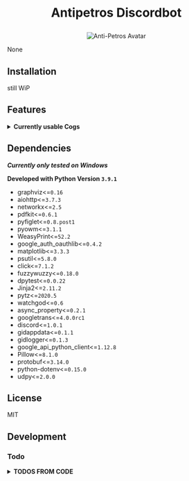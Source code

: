 # <p align="center">Antipetros Discordbot</p> #


<p align="center"><img src="misc/images/AntiPetros_for_readme.png" alt="Anti-Petros Avatar"/></p>


None


## Installation

still WiP





## Features ##

<details><summary><b>Currently usable Cogs</b></summary><blockquote>


### <p align="center">[AbsoluteTimeCog](d:/dropbox/hobby/modding/programs/github/my_repos/antipetros_discord_bot_new/.venv/lib/site-packages/antipetros_discordbot/cogs/general_cogs/absolute_time_cog.py)</p> ###

<details><summary><b>Description</b></summary>

<blockquote>The base class that all cogs must inherit from.

A cog is a collection of commands, listeners, and optional state to
help group commands together. More information on them can be found on
the :ref:`ext_commands_cogs` page.

When inheriting from this class, the options shown in :class:`CogMeta`
are equally valid here.</blockquote>

</details>

<details><summary><b>Commands</b></summary><blockquote>

- <ins>**REGISTER_TIMEZONE_CITY**</ins>

    - **checks:** *in_allowed_channels*, *has_any_role*
    - **signature:**
        ```diff
        <in_data>
        ```
    <br>

- <ins>**TELL_ALL_REGISTERED_TIMEZONES**</ins>

    - **checks:** *in_allowed_channels*, *has_any_role*
    <br>

- <ins>**TO_ABSOLUTE_TIMES**</ins>

    - **checks:** *in_allowed_channels*, *has_any_role*
    <br>


</blockquote>

</details>

---


### <p align="center">[AdministrationCog](d:/dropbox/hobby/modding/programs/github/my_repos/antipetros_discord_bot_new/.venv/lib/site-packages/antipetros_discordbot/cogs/admin_cogs/admin_cog.py)</p> ###

<details><summary><b>Description</b></summary>

<blockquote>The base class that all cogs must inherit from.

A cog is a collection of commands, listeners, and optional state to
help group commands together. More information on them can be found on
the :ref:`ext_commands_cogs` page.

When inheriting from this class, the options shown in :class:`CogMeta`
are equally valid here.</blockquote>

</details>

<details><summary><b>Commands</b></summary><blockquote>

- <ins>**ADD_TO_BLACKLIST**</ins>

    - **checks:** *in_allowed_channels*, *has_any_role*
    - **signature:**
        ```diff
        <user_id>
        ```
    <br>

- <ins>**CONFIG_REQUEST**</ins>
    - **aliases:** *send_config*
    - **checks:** *dm_only*
    - **signature:**
        ```diff
        [config_name=all]
        ```
    <br>

- <ins>**DELETE_MSG**</ins>

    - **checks:** *in_allowed_channels*, *has_any_role*
    - **signature:**
        ```diff
        <msg_id>
        ```
    <br>

- <ins>**LIST_CONFIGS**</ins>

    - **checks:** *dm_only*
    <br>

- <ins>**MAKE_FEATURE_SUGGESTION**</ins>


    - **signature:**
        ```diff
        <message>
        ```
    <br>

- <ins>**OVERWRITE_CONFIG_FROM_FILE**</ins>
    - **aliases:** *overwrite_config*
    - **checks:** *dm_only*
    - **signature:**
        ```diff
        <config_name>
        ```
    <br>

- <ins>**RELOAD_ALL_EXT**</ins>
    - **aliases:** *reload_all*, *reload*
    - **checks:** *in_allowed_channels*, *has_any_role*
    <br>

- <ins>**REMOVE_FROM_BLACKLIST**</ins>

    - **checks:** *in_allowed_channels*, *has_any_role*
    - **signature:**
        ```diff
        <user_id>
        ```
    <br>

- <ins>**SHOW_COMMAND_NAMES**</ins>

    - **checks:** *in_allowed_channels*, *has_any_role*
    <br>

- <ins>**SHUTDOWN**</ins>
    - **aliases:** *go_away*, *close*, *die*, *exit*, *turn_of*
    - **checks:** *in_allowed_channels*, *has_any_role*
    <br>

- <ins>**TELL_UPTIME**</ins>

    - **checks:** *in_allowed_channels*, *has_any_role*
    <br>

- <ins>**WRITE_DATA**</ins>

    - **checks:** *in_allowed_channels*, *is_owner*
    <br>


</blockquote>

</details>

---


### <p align="center">[GeneralDebugCog](d:/dropbox/hobby/modding/programs/github/my_repos/antipetros_discord_bot_new/.venv/lib/site-packages/antipetros_discordbot/cogs/dev_cogs/general_debug_cog.py)</p> ###

<details><summary><b>Description</b></summary>

<blockquote>The base class that all cogs must inherit from.

A cog is a collection of commands, listeners, and optional state to
help group commands together. More information on them can be found on
the :ref:`ext_commands_cogs` page.

When inheriting from this class, the options shown in :class:`CogMeta`
are equally valid here.</blockquote>

</details>

<details><summary><b>Commands</b></summary><blockquote>

- <ins>**MULTIPLE_QUOTES**</ins>

    - **checks:** *in_allowed_channels*, *has_any_role*
    - **signature:**
        ```diff
        [amount=10]
        ```
    <br>

- <ins>**QUOTE**</ins>

    - **checks:** *in_allowed_channels*, *has_any_role*
    <br>

- <ins>**ROLL**</ins>

    - **checks:** *in_allowed_channels*, *has_any_role*
    - **signature:**
        ```diff
        [target_time=1]
        ```
    <br>


</blockquote>

</details>

---


### <p align="center">[ImageManipulatorCog](d:/dropbox/hobby/modding/programs/github/my_repos/antipetros_discord_bot_new/.venv/lib/site-packages/antipetros_discordbot/cogs/general_cogs/image_manipulation_cog.py)</p> ###

<details><summary><b>Description</b></summary>

<blockquote>The base class that all cogs must inherit from.

A cog is a collection of commands, listeners, and optional state to
help group commands together. More information on them can be found on
the :ref:`ext_commands_cogs` page.

When inheriting from this class, the options shown in :class:`CogMeta`
are equally valid here.</blockquote>

</details>

<details><summary><b>Commands</b></summary><blockquote>

- <ins>**AVAILABLE_STAMPS**</ins>

    - **checks:** *in_allowed_channels*, *has_any_role*
    <br>

- <ins>**OTHER_MEMBERS_AVATAR**</ins>

    - **checks:** *in_allowed_channels*, *has_any_role*
    - **signature:**
        ```diff
        [members]...
        ```
    <br>

- <ins>**STAMP_IMAGE**</ins>
    - **aliases:** *antistasify*
    - **checks:** *in_allowed_channels*, *has_any_role*
    - **signature:**
        ```diff
        [stamp=ASLOGO1] [first_pos=bottom] [second_pos=right] [factor]
        ```
    <br>


</blockquote>

</details>

---


### <p align="center">[PerformanceCog](d:/dropbox/hobby/modding/programs/github/my_repos/antipetros_discord_bot_new/.venv/lib/site-packages/antipetros_discordbot/cogs/admin_cogs/performance_cog.py)</p> ###

<details><summary><b>Description</b></summary>

<blockquote>The base class that all cogs must inherit from.

A cog is a collection of commands, listeners, and optional state to
help group commands together. More information on them can be found on
the :ref:`ext_commands_cogs` page.

When inheriting from this class, the options shown in :class:`CogMeta`
are equally valid here.</blockquote>

</details>

<details><summary><b>Commands</b></summary><blockquote>

- <ins>**GET_COMMAND_STATS**</ins>

    - **checks:** *in_allowed_channels*, *has_any_role*
    <br>

- <ins>**REPORT**</ins>

    - **checks:** *in_allowed_channels*, *has_any_role*
    <br>

- <ins>**REPORT_LATENCY**</ins>

    - **checks:** *in_allowed_channels*, *has_any_role*
    - **signature:**
        ```diff
        [with_graph=True] [since_last_hours=24]
        ```
    <br>

- <ins>**REPORT_MEMORY**</ins>

    - **checks:** *in_allowed_channels*, *has_any_role*
    - **signature:**
        ```diff
        [with_graph=True] [since_last_hours=24]
        ```
    <br>


</blockquote>

</details>

---


### <p align="center">[PurgeMessagesCog](d:/dropbox/hobby/modding/programs/github/my_repos/antipetros_discord_bot_new/.venv/lib/site-packages/antipetros_discordbot/cogs/admin_cogs/purge_messages_cog.py)</p> ###

<details><summary><b>Description</b></summary>

<blockquote>The base class that all cogs must inherit from.

A cog is a collection of commands, listeners, and optional state to
help group commands together. More information on them can be found on
the :ref:`ext_commands_cogs` page.

When inheriting from this class, the options shown in :class:`CogMeta`
are equally valid here.</blockquote>

</details>

<details><summary><b>Commands</b></summary><blockquote>

- <ins>**PURGE_ANTIPETROS**</ins>

    - **checks:** *in_allowed_channels*, *is_owner*
    - **signature:**
        ```diff
        [and_giddi] [number_of_messages=1000]
        ```
    <br>

- <ins>**PURGE_MSG_FROM_USER**</ins>

    - **checks:** *in_allowed_channels*, *has_any_role*
    - **signature:**
        ```diff
        <user> [number_of_messages=1000] [since]
        ```
    <br>


</blockquote>

</details>

---


### <p align="center">[SaveLinkCog](d:/dropbox/hobby/modding/programs/github/my_repos/antipetros_discord_bot_new/.venv/lib/site-packages/antipetros_discordbot/cogs/general_cogs/save_link_cog.py)</p> ###

<details><summary><b>Description</b></summary>

<blockquote>An extension Cog to let users temporary save links.

Saved links get posted to a certain channel and deleted after the specified time period from that channel (default in config).
Deleted links are kept in the bots database and can always be retrieved by fuzzy matched name.

Checks against a blacklist of urls and a blacklist of words, to not store malicious links.</blockquote>

</details>

<details><summary><b>Commands</b></summary><blockquote>

- <ins>**ADD_FORBIDDEN_WORD**</ins>

    - **checks:** *log_invoker*, *allowed_channel_and_allowed_role_no_dm*
    - **signature:**
        ```diff
        <word>
        ```
    <br>

- <ins>**CLEAR_ALL_LINKS**</ins>

    - **checks:** *log_invoker*, *allowed_channel_and_allowed_role_no_dm*
    - **signature:**
        ```diff
        [sure=False]
        ```
    <br>

- <ins>**DELETE_LINK**</ins>

    - **checks:** *log_invoker*, *allowed_channel_and_allowed_role_no_dm*
    - **signature:**
        ```diff
        <name> [scope=channel]
        ```
    <br>

- <ins>**GET_ALL_LINKS**</ins>

    - **checks:** *log_invoker*, *allowed_channel_and_allowed_role_no_dm*
    - **signature:**
        ```diff
        [in_format=txt]
        ```
    <br>

- <ins>**GET_FORBIDDEN_LIST**</ins>

    - **checks:** *log_invoker*, *allowed_channel_and_allowed_role_no_dm*
    - **signature:**
        ```diff
        [file_format=json]
        ```
    <br>

- <ins>**GET_LINK**</ins>

    - **checks:** *allowed_channel_and_allowed_role_no_dm*
    - **signature:**
        ```diff
        <name>
        ```
    <br>

- <ins>**REMOVE_FORBIDDEN_WORD**</ins>

    - **checks:** *log_invoker*, *allowed_channel_and_allowed_role_no_dm*
    - **signature:**
        ```diff
        <word>
        ```
    <br>

- <ins>**SAVE_LINK**</ins>

    - **checks:** *allowed_channel_and_allowed_role_no_dm*
    - **signature:**
        ```diff
        <link> [link_name] [days_to_hold]
        ```
    <br>


</blockquote>

</details>

---


### <p align="center">[SaveSuggestionCog](d:/dropbox/hobby/modding/programs/github/my_repos/antipetros_discord_bot_new/.venv/lib/site-packages/antipetros_discordbot/cogs/general_cogs/save_suggestion_cog.py)</p> ###

<details><summary><b>Description</b></summary>

<blockquote>The base class that all cogs must inherit from.

A cog is a collection of commands, listeners, and optional state to
help group commands together. More information on them can be found on
the :ref:`ext_commands_cogs` page.

When inheriting from this class, the options shown in :class:`CogMeta`
are equally valid here.</blockquote>

</details>

<details><summary><b>Commands</b></summary><blockquote>

- <ins>**AUTO_ACCEPT_SUGGESTIONS**</ins>

    - **checks:** *dm_only*
    <br>

- <ins>**CLEAR_ALL_SUGGESTIONS**</ins>

    - **checks:** *in_allowed_channels*, *has_any_role*
    - **signature:**
        ```diff
        [sure=False]
        ```
    <br>

- <ins>**GET_ALL_SUGGESTIONS**</ins>

    - **checks:** *in_allowed_channels*, *has_any_role*
    - **signature:**
        ```diff
        [report_template=basic_report.html.jinja]
        ```
    <br>

- <ins>**MARK_DISCUSSED**</ins>

    - **checks:** *in_allowed_channels*, *has_any_role*
    - **signature:**
        ```diff
        [suggestion_ids...]
        ```
    <br>

- <ins>**REMOVE_ALL_USERDATA**</ins>
    - **aliases:** *remove_all_my_data*
    - **checks:** *dm_only*
    <br>

- <ins>**REQUEST_MY_DATA**</ins>

    - **checks:** *dm_only*
    <br>

- <ins>**USER_DELETE_SUGGESTION**</ins>
    - **aliases:** *unsave_suggestion*
    - **checks:** *dm_only*
    - **signature:**
        ```diff
        <suggestion_id>
        ```
    <br>


</blockquote>

</details>

---

</blockquote></details>

## Dependencies ##

***Currently only tested on Windows***

**Developed with Python Version `3.9.1`**

- graphviz<=`0.16`
- aiohttp<=`3.7.3`
- networkx<=`2.5`
- pdfkit<=`0.6.1`
- pyfiglet<=`0.8.post1`
- pyowm<=`3.1.1`
- WeasyPrint<=`52.2`
- google_auth_oauthlib<=`0.4.2`
- matplotlib<=`3.3.3`
- psutil<=`5.8.0`
- click<=`7.1.2`
- fuzzywuzzy<=`0.18.0`
- dpytest<=`0.0.22`
- Jinja2<=`2.11.2`
- pytz<=`2020.5`
- watchgod<=`0.6`
- async_property<=`0.2.1`
- googletrans<=`4.0.0rc1`
- discord<=`1.0.1`
- gidappdata<=`0.1.1`
- gidlogger<=`0.1.3`
- google_api_python_client<=`1.12.8`
- Pillow<=`8.1.0`
- protobuf<=`3.14.0`
- python-dotenv<=`0.15.0`
- udpy<=`2.0.0`





## License

MIT

## Development


### Todo ###

<details><summary><b>TODOS FROM CODE</b></summary>

#### todo [error_handler.py](/antipetros_discordbot/bot_support/sub_support/error_handler.py): ####


- [ ] [error_handler.py line 116:](/antipetros_discordbot/bot_support/sub_support/error_handler.py#L116) `rebuild whole error handling system`


- [ ] [error_handler.py line 117:](/antipetros_discordbot/bot_support/sub_support/error_handler.py#L117) `make it so that creating the embed also sends it, with more optional args`


---


#### todo [admin_cog.py](/antipetros_discordbot/cogs/admin_cogs/admin_cog.py): ####


- [ ] [admin_cog.py line 60:](/antipetros_discordbot/cogs/admin_cogs/admin_cog.py#L60) `get_logs command`


- [ ] [admin_cog.py line 61:](/antipetros_discordbot/cogs/admin_cogs/admin_cog.py#L61) `get_appdata_location command`


- [ ] [admin_cog.py line 251:](/antipetros_discordbot/cogs/admin_cogs/admin_cog.py#L251) `make as embed`


- [ ] [admin_cog.py line 257:](/antipetros_discordbot/cogs/admin_cogs/admin_cog.py#L257) `make as embed`


- [ ] [admin_cog.py line 266:](/antipetros_discordbot/cogs/admin_cogs/admin_cog.py#L266) `make as embed`


- [ ] [admin_cog.py line 272:](/antipetros_discordbot/cogs/admin_cogs/admin_cog.py#L272) `make as embed`


- [ ] [admin_cog.py line 278:](/antipetros_discordbot/cogs/admin_cogs/admin_cog.py#L278) `make as embed`


- [ ] [admin_cog.py line 285:](/antipetros_discordbot/cogs/admin_cogs/admin_cog.py#L285) `CRITICAL ! CHANGE TO SAVE TO JSON AND MAKE BOT METHOD FOR SAVING BLACKLIST JSON FILE`


- [ ] [admin_cog.py line 288:](/antipetros_discordbot/cogs/admin_cogs/admin_cog.py#L288) `make as embed`


- [ ] [admin_cog.py line 292:](/antipetros_discordbot/cogs/admin_cogs/admin_cog.py#L292) `make as embed`


- [ ] [admin_cog.py line 300:](/antipetros_discordbot/cogs/admin_cogs/admin_cog.py#L300) `make as embed`


- [ ] [admin_cog.py line 303:](/antipetros_discordbot/cogs/admin_cogs/admin_cog.py#L303) `make as embed`


- [ ] [admin_cog.py line 305:](/antipetros_discordbot/cogs/admin_cogs/admin_cog.py#L305) `make as embed`


- [ ] [admin_cog.py line 315:](/antipetros_discordbot/cogs/admin_cogs/admin_cog.py#L315) `make as embed`


- [ ] [admin_cog.py line 320:](/antipetros_discordbot/cogs/admin_cogs/admin_cog.py#L320) `make as embed`


- [ ] [admin_cog.py line 332:](/antipetros_discordbot/cogs/admin_cogs/admin_cog.py#L332) `make as embed`


- [ ] [admin_cog.py line 335:](/antipetros_discordbot/cogs/admin_cogs/admin_cog.py#L335) `make as embed`


- [ ] [admin_cog.py line 337:](/antipetros_discordbot/cogs/admin_cogs/admin_cog.py#L337) `make as embed`


- [ ] [admin_cog.py line 348:](/antipetros_discordbot/cogs/admin_cogs/admin_cog.py#L348) `make as embed`


---


#### todo [performance_cog.py](/antipetros_discordbot/cogs/admin_cogs/performance_cog.py): ####


- [ ] [performance_cog.py line 65:](/antipetros_discordbot/cogs/admin_cogs/performance_cog.py#L65) `get_logs command`


- [ ] [performance_cog.py line 66:](/antipetros_discordbot/cogs/admin_cogs/performance_cog.py#L66) `get_appdata_location command`


- [ ] [performance_cog.py line 158:](/antipetros_discordbot/cogs/admin_cogs/performance_cog.py#L158) `limit amount of saved data, maybe archive it`


---


#### todo [purge_messages_cog.py](/antipetros_discordbot/cogs/admin_cogs/purge_messages_cog.py): ####


- [ ] [purge_messages_cog.py line 67:](/antipetros_discordbot/cogs/admin_cogs/purge_messages_cog.py#L67) `get_logs command`


- [ ] [purge_messages_cog.py line 68:](/antipetros_discordbot/cogs/admin_cogs/purge_messages_cog.py#L68) `get_appdata_location command`


---


#### todo [general_debug_cog.py](/antipetros_discordbot/cogs/dev_cogs/general_debug_cog.py): ####


- [ ] [general_debug_cog.py line 55:](/antipetros_discordbot/cogs/dev_cogs/general_debug_cog.py#L55) `create regions for this file`


- [ ] [general_debug_cog.py line 56:](/antipetros_discordbot/cogs/dev_cogs/general_debug_cog.py#L56) `Document and Docstrings`


---


#### todo [image_manipulation_cog.py](/antipetros_discordbot/cogs/general_cogs/image_manipulation_cog.py): ####


- [ ] [image_manipulation_cog.py line 55:](/antipetros_discordbot/cogs/general_cogs/image_manipulation_cog.py#L55) `create regions for this file`


- [ ] [image_manipulation_cog.py line 56:](/antipetros_discordbot/cogs/general_cogs/image_manipulation_cog.py#L56) `Document and Docstrings`


- [ ] [image_manipulation_cog.py line 242:](/antipetros_discordbot/cogs/general_cogs/image_manipulation_cog.py#L242) `make as embed`


- [ ] [image_manipulation_cog.py line 246:](/antipetros_discordbot/cogs/general_cogs/image_manipulation_cog.py#L246) `make as embed`


- [ ] [image_manipulation_cog.py line 253:](/antipetros_discordbot/cogs/general_cogs/image_manipulation_cog.py#L253) `make as embed`


- [ ] [image_manipulation_cog.py line 257:](/antipetros_discordbot/cogs/general_cogs/image_manipulation_cog.py#L257) `maybe make extra attribute for input format, check what is possible and working. else make a generic format list`


- [ ] [image_manipulation_cog.py line 272:](/antipetros_discordbot/cogs/general_cogs/image_manipulation_cog.py#L272) `make as embed`


---


#### todo [save_link_cog.py](/antipetros_discordbot/cogs/general_cogs/save_link_cog.py): ####


- [ ] [save_link_cog.py line 36:](/antipetros_discordbot/cogs/general_cogs/save_link_cog.py#L36) `refractor 'get_forbidden_list' to not use temp directory but send as filestream or so`


- [ ] [save_link_cog.py line 38:](/antipetros_discordbot/cogs/general_cogs/save_link_cog.py#L38) `need help figuring out how to best check bad link or how to format/normalize it`


- [ ] [save_link_cog.py line 383:](/antipetros_discordbot/cogs/general_cogs/save_link_cog.py#L383) `refractor that monster of an function`


---


#### todo [save_suggestion_cog.py](/antipetros_discordbot/cogs/general_cogs/save_suggestion_cog.py): ####


- [ ] [save_suggestion_cog.py line 57:](/antipetros_discordbot/cogs/general_cogs/save_suggestion_cog.py#L57) `create report generator in different formats, at least json and Html, probably also as embeds and Markdown`


- [ ] [save_suggestion_cog.py line 59:](/antipetros_discordbot/cogs/general_cogs/save_suggestion_cog.py#L59) `Document and Docstrings`


- [ ] [save_suggestion_cog.py line 211:](/antipetros_discordbot/cogs/general_cogs/save_suggestion_cog.py#L211) `make as embed`


- [ ] [save_suggestion_cog.py line 217:](/antipetros_discordbot/cogs/general_cogs/save_suggestion_cog.py#L217) `make as embed`


- [ ] [save_suggestion_cog.py line 233:](/antipetros_discordbot/cogs/general_cogs/save_suggestion_cog.py#L233) `make as embed`


- [ ] [save_suggestion_cog.py line 245:](/antipetros_discordbot/cogs/general_cogs/save_suggestion_cog.py#L245) `make as embed`


- [ ] [save_suggestion_cog.py line 249:](/antipetros_discordbot/cogs/general_cogs/save_suggestion_cog.py#L249) `make as embed`


- [ ] [save_suggestion_cog.py line 253:](/antipetros_discordbot/cogs/general_cogs/save_suggestion_cog.py#L253) `make as embed`


- [ ] [save_suggestion_cog.py line 258:](/antipetros_discordbot/cogs/general_cogs/save_suggestion_cog.py#L258) `make as embed`


- [ ] [save_suggestion_cog.py line 296:](/antipetros_discordbot/cogs/general_cogs/save_suggestion_cog.py#L296) `make as embed`


- [ ] [save_suggestion_cog.py line 299:](/antipetros_discordbot/cogs/general_cogs/save_suggestion_cog.py#L299) `make as embed`


- [ ] [save_suggestion_cog.py line 310:](/antipetros_discordbot/cogs/general_cogs/save_suggestion_cog.py#L310) `make as embed`


- [ ] [save_suggestion_cog.py line 314:](/antipetros_discordbot/cogs/general_cogs/save_suggestion_cog.py#L314) `make as embed`


- [ ] [save_suggestion_cog.py line 318:](/antipetros_discordbot/cogs/general_cogs/save_suggestion_cog.py#L318) `make as embed`


- [ ] [save_suggestion_cog.py line 323:](/antipetros_discordbot/cogs/general_cogs/save_suggestion_cog.py#L323) `make as embed`


- [ ] [save_suggestion_cog.py line 334:](/antipetros_discordbot/cogs/general_cogs/save_suggestion_cog.py#L334) `make as embed`


- [ ] [save_suggestion_cog.py line 369:](/antipetros_discordbot/cogs/general_cogs/save_suggestion_cog.py#L369) `make as embed`


- [ ] [save_suggestion_cog.py line 372:](/antipetros_discordbot/cogs/general_cogs/save_suggestion_cog.py#L372) `make as embed`


- [ ] [save_suggestion_cog.py line 376:](/antipetros_discordbot/cogs/general_cogs/save_suggestion_cog.py#L376) `make as embed`


---


#### idea [render_new_cog_file.py](/antipetros_discordbot/dev_tools/render_new_cog_file.py): ####


- [ ] [render_new_cog_file.py line 119:](/antipetros_discordbot/dev_tools/render_new_cog_file.py#L119) `create gui for this`


---


#### idea [antipetros_bot.py](/antipetros_discordbot/engine/antipetros_bot.py): ####


- [ ] [antipetros_bot.py line 64:](/antipetros_discordbot/engine/antipetros_bot.py#L64) `Use an assistant class to hold some of the properties and then use the __getattr__ to make it look as one object, just for structuring`


#### todo [antipetros_bot.py](/antipetros_discordbot/engine/antipetros_bot.py): ####


- [ ] [antipetros_bot.py line 62:](/antipetros_discordbot/engine/antipetros_bot.py#L62) `create regions for this file`


- [ ] [antipetros_bot.py line 63:](/antipetros_discordbot/engine/antipetros_bot.py#L63) `Document and Docstrings`


---


#### todo [sqldata_storager.py](/antipetros_discordbot/utility/sqldata_storager.py): ####


- [ ] [sqldata_storager.py line 35:](/antipetros_discordbot/utility/sqldata_storager.py#L35) `create regions for this file`


- [ ] [sqldata_storager.py line 36:](/antipetros_discordbot/utility/sqldata_storager.py#L36) `update save link Storage to newer syntax (composite access)`


- [ ] [sqldata_storager.py line 37:](/antipetros_discordbot/utility/sqldata_storager.py#L37) `Document and Docstrings`


- [ ] [sqldata_storager.py line 38:](/antipetros_discordbot/utility/sqldata_storager.py#L38) `refractor to subfolder`


---

### General Todos ###
</details>

